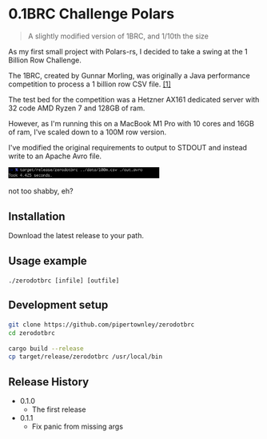 # 0.1BRC Challenge Polars
> A slightly modified version of 1BRC, and 1/10th the size

As my first small project with Polars-rs, I decided to take a swing at the 1 Billion Row Challenge.

The 1BRC, created by Gunnar Morling, was originally a Java performance competition to process a 1 billion row CSV file. [\[1\]](https://github.com/gunnarmorling/1brc)

The test bed for the competition was a Hetzner AX161 dedicated server with 32 code AMD Ryzen 7 and 128GB of ram.

However, as I'm running this on a MacBook M1 Pro with 10 cores and 16GB of ram, I've scaled down to a 100M row version.

I've modified the original requirements to output to STDOUT and instead write to an Apache Avro file.

<div>
    <img src="assets/run.png" width=60%/>
</div>

not too shabby, eh?

## Installation

Download the latest release to your path.

## Usage example

`./zerodotbrc [infile] [outfile]`

## Development setup

```sh
git clone https://github.com/pipertownley/zerodotbrc
cd zerodotbrc
```

```sh
cargo build --release
cp target/release/zerodotbrc /usr/local/bin
```

## Release History

* 0.1.0
    * The first release
* 0.1.1
    * Fix panic from missing args
